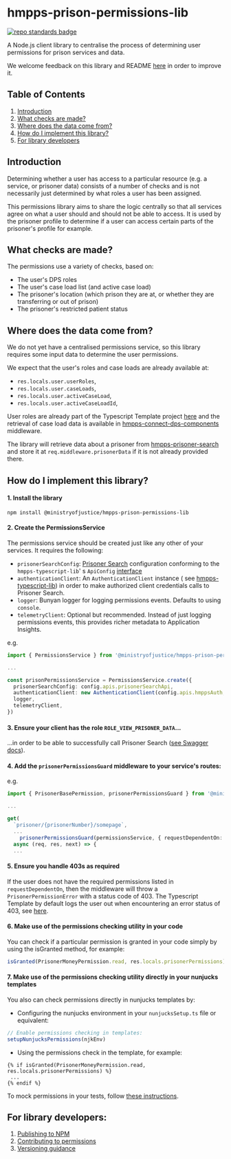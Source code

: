 # hmpps-prison-permissions-lib

[![repo standards badge](https://img.shields.io/badge/endpoint.svg?&style=flat&logo=github&url=https%3A%2F%2Foperations-engineering-reports.cloud-platform.service.justice.gov.uk%2Fapi%2Fv1%2Fcompliant_public_repositories%2Fhmpps-prison-permissions-lib)](https://operations-engineering-reports.cloud-platform.service.justice.gov.uk/public-report/hmpps-prison-permissions-lib "Link to report")

A Node.js client library to centralise the process of determining user permissions for prison services and data.

We welcome feedback on this library and README [here](https://moj.enterprise.slack.com/archives/C04JFG3QJE6)
in order to improve it.

## Table of Contents

1. [Introduction](#introduction)
2. [What checks are made?](#what-checks-are-made)
3. [Where does the data come from?](#where-does-the-data-come-from)
4. [How do I implement this library?](#how-do-i-implement-this-library)
5. [For library developers](#for-library-developers)

## Introduction

Determining whether a user has access to a particular resource (e.g. a service, or prisoner data) consists of a
number of checks and is not necessarily just determined by what roles a user has been assigned.

This permissions library aims to share the logic centrally so that all services agree on what a user should and
should not be able to access. It is used by the prisoner profile to determine if a user can access certain parts
of the prisoner's profile for example.

## What checks are made?

The permissions use a variety of checks, based on:

* The user's DPS roles
* The user's case load list (and active case load)
* The prisoner's location (which prison they are at, or whether they are transferring or out of prison)
* The prisoner's restricted patient status

## Where does the data come from?

We do not yet have a centralised permissions service, so this library requires some input data to determine
the user permissions.

We expect that the user's roles and case loads are already available at:

* `res.locals.user.userRoles`,
* `res.locals.user.caseLoads`,
* `res.locals.user.activeCaseLoad`,
* `res.locals.user.activeCaseLoadId`,

User roles are already part of the Typescript Template
project [here](https://github.com/ministryofjustice/hmpps-template-typescript/blob/main/server/middleware/setUpCurrentUser.ts#L26)
and the retrieval of case load data is available
in [hmpps-connect-dps-components](https://github.com/ministryofjustice/hmpps-connect-dps-components?tab=readme-ov-file#populating-reslocalsuser-with-the-shared-case-load-data)
middleware.

The library will retrieve data about a prisoner
from [hmpps-prisoner-search](https://github.com/ministryofjustice/hmpps-prisoner-search)
and store it at `req.middleware.prisonerData` if it is not already provided there.

## How do I implement this library?

#### 1. Install the library

```shell
npm install @ministryofjustice/hmpps-prison-permissions-lib
```

#### 2. Create the PermissionsService

The permissions service should be created just like any other of your services. It requires the following:

* `prisonerSearchConfig`: [Prisoner Search](https://github.com/ministryofjustice/hmpps-prisoner-search) configuration
  conforming to the `hmpps-typescript-lib`'
  s
  `ApiConfig` [interface](https://github.com/ministryofjustice/hmpps-typescript-lib/blob/main/packages/rest-client/src/main/types/ApiConfig.ts)
* `authenticationClient`: An `AuthenticationClient` instance (
  see [hmpps-typescript-lib](https://github.com/ministryofjustice/hmpps-typescript-lib/blob/main/packages/auth-clients/src/main/AuthenticationClient.ts))
  in order to make authorized client credentials calls to Prisoner Search.
* `logger`: Bunyan logger for logging permissions events. Defaults to using `console`.
* `telemetryClient`: Optional but recommended. Instead of just logging permissions events, this provides richer metadata
  to Application Insights.

e.g.

```typescript
import { PermissionsService } from '@ministryofjustice/hmpps-prison-permissions-lib'

...

const prisonPermissionsService = PermissionsService.create({
  prisonerSearchConfig: config.apis.prisonerSearchApi,
  authenticationClient: new AuthenticationClient(config.apis.hmppsAuth, logger, tokenStore),
  logger,
  telemetryClient,
})
```

#### 3. Ensure your client has the role `ROLE_VIEW_PRISONER_DATA`...

...in order to be able to successfully call Prisoner
Search ([see Swagger docs](https://prisoner-search-dev.prison.service.justice.gov.uk/swagger-ui/index.html)).

#### 4. Add the `prisonerPermissionsGuard` middleware to your service's routes:

e.g.

```typescript
import { PrisonerBasePermission, prisonerPermissionsGuard } from '@ministryofjustice/hmpps-prison-permissions-lib'

...

get(
  `prisoner/{prisonerNumber}/somepage`,
  ...
    prisonerPermissionsGuard(permissionsService, { requestDependentOn: [PrisonerBasePermission.read] }),
  async (req, res, next) => {
  ...
```

#### 5. Ensure you handle 403s as required

If the user does not have the required permissions listed in `requestDependentOn`, then the middleware will
throw a `PrisonerPermissionError` with a status code of 403. The Typescript Template by default logs the user
out when encountering an error status of 403,
see [here](https://github.com/ministryofjustice/hmpps-template-typescript/blob/main/server/errorHandler.ts#L9).

#### 6. Make use of the permissions checking utility in your code

You can check if a particular permission is granted in your code simply by using the isGranted method, for example:

```js
isGranted(PrisonerMoneyPermission.read, res.locals.prisonerPermissions)
```

#### 7. Make use of the permissions checking utility directly in your nunjucks templates

You also can check permissions directly in nunjucks templates by:

* Configuring the nunjucks environment in your `nunjucksSetup.ts` file or equivalent:

```js
// Enable permissions checking in templates:
setupNunjucksPermissions(njkEnv)
```

* Using the permissions check in the template, for example:

```
{% if isGranted(PrisonerMoneyPermission.read, res.locals.prisonerPermissions) %}
 ...
{% endif %}
```

To mock permissions in your tests, follow [these instructions](readme/mocking.md).

## For library developers:

1. [Publishing to NPM](readme/publishing.md)
2. [Contributing to permissions](readme/contributing.md)
3. [Versioning guidance](readme/versioning.md)
